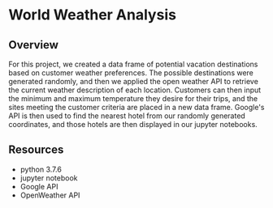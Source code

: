 # World Weather Analysis
## Overview
For this project, we created a data frame of potential vacation destinations based on customer weather preferences. The possible destinations were generated randomly, and then we applied the open weather API to retrieve the current weather description of each location. Customers can then input the minimum and maximum temperature they desire for their trips, and the sites meeting the customer criteria are placed in a new data frame. Google's API is then used to find the nearest hotel from our randomly generated coordinates, and those hotels are then displayed in our jupyter notebooks. 

## Resources
- python 3.7.6
- jupyter notebook
- Google API
- OpenWeather API

